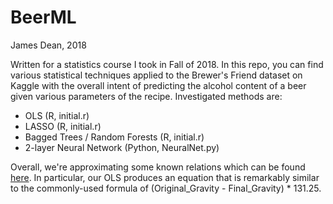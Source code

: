 # BeerML
James Dean, 2018

Written for a statistics course I took in Fall of 2018. In this repo, you can find various statistical techniques applied to the Brewer's Friend dataset on Kaggle with the overall intent of predicting the alcohol content of a beer given various parameters of the recipe. Investigated methods are:

* OLS (R, initial.r)
* LASSO (R, initial.r)
* Bagged Trees / Random Forests (R, initial.r)
* 2-layer Neural Network (Python, NeuralNet.py)

Overall, we're approximating some known relations which can be found [here](http://www.brewunited.com/abv_calculator.php). In particular, our OLS produces an equation that is remarkably similar to the commonly-used formula of (Original_Gravity - Final_Gravity) * 131.25.
